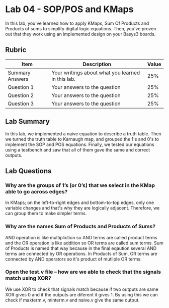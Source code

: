 # Lab 04 - SOP/POS and KMaps

In this lab, you’ve learned how to apply KMaps, Sum Of Products and Products of
sums to simplify digital logic equations. Then, you’ve proven out that they work
using an implemented design on your Basys3 boards.

## Rubric

| Item | Description | Value |
| ---- | ----------- | ----- |
| Summary Answers | Your writings about what you learned in this lab. | 25% |
| Question 1 | Your answers to the question | 25% |
| Question 2 | Your answers to the question | 25% |
| Question 3 | Your answers to the question | 25% |

## Lab Summary

In this lab, we implemented a naive equation to describe a truth table. Then we turned the truth table to Karnaugh map, and grouped the 1's and 0's to implement the SOP and POS equations. Finally, we tested our equations using a testbench and saw that all of them gave the same and correct outputs.

## Lab Questions

### Why are the groups of 1’s (or 0’s) that we select in the KMap able to go across edges?
In KMaps; on the left-to-right edges and bottom-to-top edges, only one variable changes and that's why they are logically adjacent. Therefore, we can group them to make simpler terms.

### Why are the names Sum of Products and Products of Sums?
 AND operation is like multipliction so AND terms are called product terms and the OR operation is like addition so OR terms are called sum terms. Sum of Products is named that way because in the final eqaution several AND terms are connected by OR operations. In Products of Sum, OR terms are connected by AND operators so it's product of mutliple OR terms. 

### Open the test.v file – how are we able to check that the signals match using XOR?
We use XOR to check that signals match because if two outputs are same XOR gives 0 and if the outputs are diferent it gives 1. By using this we can check if maxterm.v, minterm.v and naive.v give the same output.

